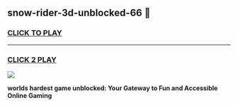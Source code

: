 
## snow-rider-3d-unblocked-66 👋
<h3>
<a href="https://premium.freeplayer.one?title=snow-rider-3d-unblocked-66&ref=14F">CLICK TO PLAY</a></h3>
<hr>

<h3>
<a href="https://premium.freeplayer.one?title=snow-rider-3d-unblocked-66&ref=14F">CLICK 2 PLAY</a>
  
</h3>

<a href="https://premium.freeplayer.one?title=snow-rider-3d-unblocked-66&ref=12F/"><img src="https://clearcache.store/games.png"></a>


**worlds hardest game unblocked: Your Gateway to Fun and Accessible Online Gaming**
